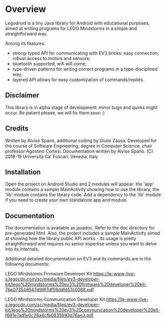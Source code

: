 # Overview

Legodroid is a tiny Java library for Android with educational purposes, aimed at writing programs for LEGO Mindstorms in a simple and straightforward way.

Among its features:
 - strong-typed API for communicating with EV3 bricks: easy connection, robust access to motors and sensors;
 - bluetooth supported, wifi will come;
 - type-driven patterns for writing correct programs in a type-disciplined way;
 - layered API allows for easy customization of commands/replies.

## Disclaimer

This library is in alpha stage of development: minor bugs and quirks might occur. Be patient please, we will fix them soon :)

## Credits

Written by Alvise Spanò, additional coding by Giulio Zausa.
Developed for the course of Software Engineering, degree in Computer Science, chair professor Agostino Cortesi.
Documentation written by Alvise Spanò.
(C) 2018-19 Università Ca' Foscari, Venezia, Italy

## Installation

Open the project on Android Studio and 2 modules will appear: the 'app' module contains a sample MainActivity showing how to use the library; the 'lib' module contains the library code. Add a dependency to the 'lib' module if you need to create your own standalone app and module.

## Documentation

The documentation is available as javadoc. Refer to the doc directory for pre-generated html.
Also, the project includes a sample MainActivity aimed at showing how the library public API works - its usage is pretty straightforward and requires no senior expertise unless you want to delve into its internals.

Additional detailed documentation on EV3 and its commands are in the following documents:

LEGO Mindstorms Firmware Developer Kit
https://le-www-live-s.legocdn.com/sc/media/files/ev3-developer-kit/lego%20mindstorms%20ev3%20firmware%20developer%20kit-7be073548547d99f7df59ddfd57c0088.pdf

LEGO Mindstorms Communication Developer Kit
https://le-www-live-s.legocdn.com/sc/media/files/ev3-developer-kit/lego%20mindstorms%20ev3%20communication%20developer%20kit-f691e7ad1e0c28a4cfb0835993d76ae3.pdf